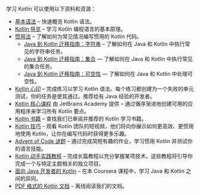 [//]: # (title: 学习资料概览)

学习 Kotlin 可以使用以下资料和资源：
* [基本语法](basic-syntax.md) – 快速概览 Kotlin 语法。
* [Kotlin 导览](kotlin-tour-welcome.md) – 学习 Kotlin 编程语言的基本原理。
* [惯用法](idioms.md) – 了解如何为常见情况编写惯用的 Kotlin 代码。
  * [Java 到 Kotlin 迁移指南：字符串](java-to-kotlin-idioms-strings.md) – 了解如何在 Java 和 Kotlin 中执行常见的字符串任务。
  * [Java 到 Kotlin 迁移指南：集合](java-to-kotlin-collections-guide.md) — 了解如何在 Java 和 Kotlin 中执行常见的集合任务。
  * [Java 到 Kotlin 迁移指南：可空性](java-to-kotlin-nullability-guide.md) — 了解如何在 Java 和 Kotlin 中处理可空性。
* [Kotlin 心印](koans.md) – 完成练习以学习 Kotlin 语法。每个练习都创建为一个失败的单元测试，你的任务是使其通过。推荐给有 Java 经验的开发者。
* [Kotlin 核心课程](https://hyperskill.org/tracks?category=4&utm_source=jbkotlin_hs&utm_medium=referral&utm_campaign=kotlinlang-docs&utm_content=button_1&utm_term=22.03.23) 由 JetBrains Academy 提供 – 通过循序渐进地创建可用的应用程序来学习所有 Kotlin 要点。
* [Kotlin 书籍](books.md) – 查找我们已审阅并推荐的 Kotlin 学习书籍。
* [Kotlin 技巧](kotlin-tips.md) – 观看 Kotlin 团队的短视频，他们将向你展示如何更高效、更惯用地使用 Kotlin，让你在编写代码时获得更多乐趣。
* [Advent of Code 谜题](advent-of-code.md) – 通过完成简短有趣的作业，学习惯用 Kotlin 并测试你的语言技能。
* [Kotlin 动手实践教程](kotlin-hands-on.md) – 完成长篇教程以充分掌握某项技术。这些教程将引导你完成一个与特定主题相关的独立项目。
* [面向 Java 开发者的 Kotlin](https://www.coursera.org/learn/kotlin-for-java-developers) – 在本 Coursera 课程中，学习 Java 和 Kotlin 之间的异同。
* [PDF 格式的 Kotlin 文档](kotlin-pdf.md) – 离线阅读我们的文档。